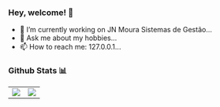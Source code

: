 ### Hey, welcome! 👋

- 🔭 I’m currently working on JN Moura Sistemas de Gestão...
- 💬 Ask me about my hobbies...
- 📫 How to reach me: 127.0.0.1...

### Github Stats 📊

<table>
  <tr>
    <td valign="top"><img src="https://github-readme-stats.vercel.app/api?username=pedro-afk&show" /></td>
    <td valign="top"><img src="https://github-readme-stats.vercel.app/api/top-langs/?username=pedro-afk&layout=donut" /></td>
  </tr>
</table>
